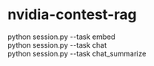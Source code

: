 # nvidia-contest-rag

python session.py --task embed  
python session.py --task chat  
python session.py --task chat_summarize  

